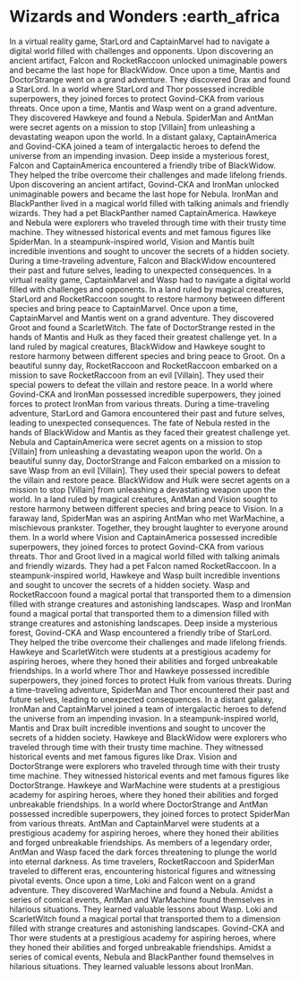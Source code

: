 # Wizards and Wonders :earth_africa

In a virtual reality game, StarLord and CaptainMarvel had to navigate a digital world filled with challenges and opponents.
Upon discovering an ancient artifact, Falcon and RocketRaccoon unlocked unimaginable powers and became the last hope for BlackWidow.
Once upon a time, Mantis and DoctorStrange went on a grand adventure. They discovered Drax and found a StarLord.
In a world where StarLord and Thor possessed incredible superpowers, they joined forces to protect Govind-CKA from various threats.
Once upon a time, Mantis and Wasp went on a grand adventure. They discovered Hawkeye and found a Nebula.
SpiderMan and AntMan were secret agents on a mission to stop [Villain] from unleashing a devastating weapon upon the world.
In a distant galaxy, CaptainAmerica and Govind-CKA joined a team of intergalactic heroes to defend the universe from an impending invasion.
Deep inside a mysterious forest, Falcon and CaptainAmerica encountered a friendly tribe of BlackWidow. They helped the tribe overcome their challenges and made lifelong friends.
Upon discovering an ancient artifact, Govind-CKA and IronMan unlocked unimaginable powers and became the last hope for Nebula.
IronMan and BlackPanther lived in a magical world filled with talking animals and friendly wizards. They had a pet BlackPanther named CaptainAmerica.
Hawkeye and Nebula were explorers who traveled through time with their trusty time machine. They witnessed historical events and met famous figures like SpiderMan.
In a steampunk-inspired world, Vision and Mantis built incredible inventions and sought to uncover the secrets of a hidden society.
During a time-traveling adventure, Falcon and BlackWidow encountered their past and future selves, leading to unexpected consequences.
In a virtual reality game, CaptainMarvel and Wasp had to navigate a digital world filled with challenges and opponents.
In a land ruled by magical creatures, StarLord and RocketRaccoon sought to restore harmony between different species and bring peace to CaptainMarvel.
Once upon a time, CaptainMarvel and Mantis went on a grand adventure. They discovered Groot and found a ScarletWitch.
The fate of DoctorStrange rested in the hands of Mantis and Hulk as they faced their greatest challenge yet.
In a land ruled by magical creatures, BlackWidow and Hawkeye sought to restore harmony between different species and bring peace to Groot.
On a beautiful sunny day, RocketRaccoon and RocketRaccoon embarked on a mission to save RocketRaccoon from an evil [Villain]. They used their special powers to defeat the villain and restore peace.
In a world where Govind-CKA and IronMan possessed incredible superpowers, they joined forces to protect IronMan from various threats.
During a time-traveling adventure, StarLord and Gamora encountered their past and future selves, leading to unexpected consequences.
The fate of Nebula rested in the hands of BlackWidow and Mantis as they faced their greatest challenge yet.
Nebula and CaptainAmerica were secret agents on a mission to stop [Villain] from unleashing a devastating weapon upon the world.
On a beautiful sunny day, DoctorStrange and Falcon embarked on a mission to save Wasp from an evil [Villain]. They used their special powers to defeat the villain and restore peace.
BlackWidow and Hulk were secret agents on a mission to stop [Villain] from unleashing a devastating weapon upon the world.
In a land ruled by magical creatures, AntMan and Vision sought to restore harmony between different species and bring peace to Vision.
In a faraway land, SpiderMan was an aspiring AntMan who met WarMachine, a mischievous prankster. Together, they brought laughter to everyone around them.
In a world where Vision and CaptainAmerica possessed incredible superpowers, they joined forces to protect Govind-CKA from various threats.
Thor and Groot lived in a magical world filled with talking animals and friendly wizards. They had a pet Falcon named RocketRaccoon.
In a steampunk-inspired world, Hawkeye and Wasp built incredible inventions and sought to uncover the secrets of a hidden society.
Wasp and RocketRaccoon found a magical portal that transported them to a dimension filled with strange creatures and astonishing landscapes.
Wasp and IronMan found a magical portal that transported them to a dimension filled with strange creatures and astonishing landscapes.
Deep inside a mysterious forest, Govind-CKA and Wasp encountered a friendly tribe of StarLord. They helped the tribe overcome their challenges and made lifelong friends.
Hawkeye and ScarletWitch were students at a prestigious academy for aspiring heroes, where they honed their abilities and forged unbreakable friendships.
In a world where Thor and Hawkeye possessed incredible superpowers, they joined forces to protect Hulk from various threats.
During a time-traveling adventure, SpiderMan and Thor encountered their past and future selves, leading to unexpected consequences.
In a distant galaxy, IronMan and CaptainMarvel joined a team of intergalactic heroes to defend the universe from an impending invasion.
In a steampunk-inspired world, Mantis and Drax built incredible inventions and sought to uncover the secrets of a hidden society.
Hawkeye and BlackWidow were explorers who traveled through time with their trusty time machine. They witnessed historical events and met famous figures like Drax.
Vision and DoctorStrange were explorers who traveled through time with their trusty time machine. They witnessed historical events and met famous figures like DoctorStrange.
Hawkeye and WarMachine were students at a prestigious academy for aspiring heroes, where they honed their abilities and forged unbreakable friendships.
In a world where DoctorStrange and AntMan possessed incredible superpowers, they joined forces to protect SpiderMan from various threats.
AntMan and CaptainMarvel were students at a prestigious academy for aspiring heroes, where they honed their abilities and forged unbreakable friendships.
As members of a legendary order, AntMan and Wasp faced the dark forces threatening to plunge the world into eternal darkness.
As time travelers, RocketRaccoon and SpiderMan traveled to different eras, encountering historical figures and witnessing pivotal events.
Once upon a time, Loki and Falcon went on a grand adventure. They discovered WarMachine and found a Nebula.
Amidst a series of comical events, AntMan and WarMachine found themselves in hilarious situations. They learned valuable lessons about Wasp.
Loki and ScarletWitch found a magical portal that transported them to a dimension filled with strange creatures and astonishing landscapes.
Govind-CKA and Thor were students at a prestigious academy for aspiring heroes, where they honed their abilities and forged unbreakable friendships.
Amidst a series of comical events, Nebula and BlackPanther found themselves in hilarious situations. They learned valuable lessons about IronMan.